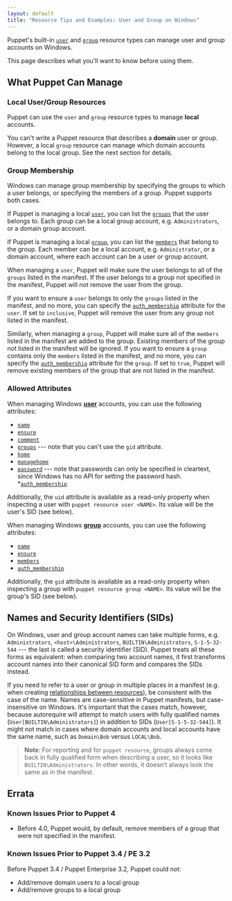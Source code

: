 ```yaml
---
layout: default
title: "Resource Tips and Examples: User and Group on Windows"
---
```


[user]: /references/4.2.latest/type.html#user
[groups]: /references/4.2.latest/type.html#user-attribute-groups
[auth_membership_user]: /references/latest/type.html#user-attribute-auth_membership
[group]: /references/4.2.latest/type.html#group
[members]: /references/4.2.latest/type.html#group-attribute-members
[auth_membership_group]: /references/latest/type.html#group-attribute-auth_membership
[relationships]: /puppet/4.2.latest/reference/lang_relationships.html

Puppet's built-in [`user`][user] and [`group`][group] resource types can manage user and group accounts on Windows.

This page describes what you'll want to know before using them.

## What Puppet Can Manage

### Local User/Group Resources

Puppet can use the `user` and `group` resource types to manage **local** accounts.

You can't write a Puppet resource that describes a **domain** user or group. However, a local `group` resource can manage which domain accounts belong to the local group. See the next section for details.

### Group Membership

Windows can manage group membership by specifying the groups to which a user belongs, or specifying the members of a group. Puppet supports both cases.

If Puppet is managing a local [`user`][user], you can list the [`groups`][groups] that the user belongs to. Each group can be a local group account, e.g. `Administrators`, or a domain group account.

If Puppet is managing a local [`group`][group], you can list the [`members`][members] that belong to the group. Each member can be a local account, e.g. `Administrator`, or a domain account, where each account can be a user or group account.

When managing a `user`, Puppet will make sure the user belongs to all of the `groups` listed in the manifest. If the user belongs to a group not specified in the manifest, Puppet will not remove the user from the group.

If you want to ensure a `user` belongs to only the `groups` listed in the manifest, and no more, you can specify the [`auth_membership`][auth_membership_user] attribute for the `user`. If set to `inclusive`, Puppet will remove the user from any group not listed in the manifest.

Similarly, when managing a `group`, Puppet will make sure all of the `members` listed in the manifest are added to the group. Existing members of the group not listed in the manifest will be ignored. If you want to ensure a `group` contains only the `members` listed in the manifest, and no more, you can specify the [`auth_membership`][auth_membership_group] attribute for the `group`. If set to `true`, Puppet will remove existing members of the group that are not listed in the manifest.

### Allowed Attributes

When managing Windows [**user**][user] accounts, you can use the following attributes:

* [`name`](/references/4.2.latest/type.html#user-attribute-name)
* [`ensure`](/references/4.2.latest/type.html#user-attribute-ensure)
* [`comment`](/references/4.2.latest/type.html#user-attribute-comment)
* [`groups`](/references/4.2.latest/type.html#user-attribute-groups) --- note that you can't use the `gid` attribute.
* [`home`](/references/4.2.latest/type.html#user-attribute-home)
* [`managehome`](/references/4.2.latest/type.html#user-attribute-managehome)
* [`password`](/references/4.2.latest/type.html#user-attribute-password) --- note that passwords can only be specified in cleartext, since Windows has no API for setting the password hash.
*[`auth_membership`][auth_membership_user]

Additionally, the `uid` attribute is available as a read-only property when inspecting a user with `puppet resource user <NAME>`. Its value will be the user's SID (see below).

When managing Windows [**group**][group] accounts, you can use the following attributes:

* [`name`](/references/4.2.latest/type.html#group-attribute-name)
* [`ensure`](/references/4.2.latest/type.html#group-attribute-ensure)
* [`members`](/references/4.2.latest/type.html#group-attribute-members)
* [`auth_membership`][auth_membership_group]

Additionally, the `gid` attribute is available as a read-only property when inspecting a group with `puppet resource group <NAME>`. Its value will be the group's SID (see below).

## Names and Security Identifiers (SIDs)

On Windows, user and group account names can take multiple forms, e.g. `Administrators`, `<host>\Administrators`, `BUILTIN\Administrators`, `S-1-5-32-544` --- the last is called a security identifier (SID). Puppet treats all these forms as equivalent: when comparing two account names, it first transforms account names into their canonical SID form and compares the SIDs instead.

If you need to refer to a user or group in multiple places in a manifest (e.g. when creating [relationships between resources][relationships]), be consistent with the case of the name. Names are case-sensitive in Puppet manifests, but case-insensitive on Windows. It's important that the cases match, however, because autorequire will attempt to match users with fully qualified names (`User[BUILTIN\Administrators]`) in addition to SIDs (`User[S-1-5-32-544]`). It might not match in cases where domain accounts and local accounts have the same name, such as `Domain\Bob` versus `LOCAL\Bob`.

>**Note**: For reporting and for `puppet resource`, groups always come back in fully qualified form when describing a user, so it looks like `BUILTIN\Administrators`. In other words, it doesn’t always look the same as in the manifest.

## Errata

### Known Issues Prior to Puppet 4

* Before 4.0, Puppet would, by default, remove members of a group that were not specified in the manifest.

### Known Issues Prior to Puppet 3.4 / PE 3.2

Before Puppet 3.4 / Puppet Enterprise 3.2, Puppet could not:

* Add/remove domain users to a local group
* Add/remove groups to a local group
